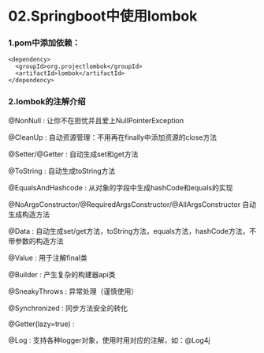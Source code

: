 # 02.Springboot中使用lombok

### 1.pom中添加依赖：

```
<dependency>
  <groupId>org.projectlombok</groupId>
  <artifactId>lombok</artifactId>
</dependency>
```

### 2.lombok的注解介绍

@NonNull : 让你不在担忧并且爱上NullPointerException

@CleanUp : 自动资源管理：不用再在finally中添加资源的close方法

@Setter/@Getter : 自动生成set和get方法

@ToString : 自动生成toString方法

@EqualsAndHashcode : 从对象的字段中生成hashCode和equals的实现

@NoArgsConstructor/@RequiredArgsConstructor/@AllArgsConstructor
自动生成构造方法

@Data : 自动生成set/get方法，toString方法，equals方法，hashCode方法，不带参数的构造方法

@Value : 用于注解final类

@Builder : 产生复杂的构建器api类

@SneakyThrows : 异常处理（谨慎使用）

@Synchronized : 同步方法安全的转化

@Getter(lazy=true) :

@Log : 支持各种logger对象，使用时用对应的注解，如：@Log4j